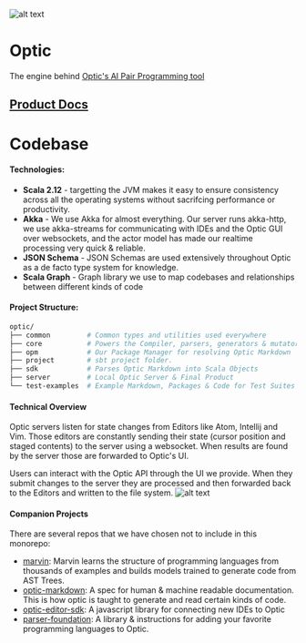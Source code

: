 ![alt text](http://opticdev.com/imgs/headerlogo.png "Optic Logo")

# Optic
The engine behind [Optic's AI Pair Programming tool](http://opticdev.com/)

## [Product Docs](http://opticdev.com/docs/#/)

# Codebase

#### Technologies:
* **Scala 2.12** - targetting the JVM makes it easy to ensure consistency across all the operating systems without sacrifcing performance or productivity. 
* **Akka** - We use Akka for almost everything. Our server runs akka-http, we use akka-streams for communicating with IDEs and the Optic GUI over websockets, and the actor model has made our realtime processing very quick & reliable. 
* **JSON Schema** - JSON Schemas are used extensively throughout Optic as a de facto type system for knowledge. 
* **Scala Graph** - Graph library we use to map codebases and relationships between different kinds of code 

#### Project Structure:
```sh
optic/
├── common         # Common types and utilities used everywhere 
├── core           # Powers the Compiler, parsers, generators & mutators
├── opm            # Our Package Manager for resolving Optic Markdown
├── project        # sbt project folder. 
├── sdk            # Parses Optic Markdown into Scala Objects
├── server         # Local Optic Server & Final Product
└── test-examples  # Example Markdown, Packages & Code for Test Suites
```
#### Technical Overview 
Optic servers listen for state changes from Editors like Atom, Intellij and Vim. Those editors are constantly sending their state (cursor position and staged contents) to the server using a websocket. When results are found by the server those are forwarded to Optic's UI.

Users can interact with the Optic API through the UI we provide. When they submit changes to the server they are processed and then forwarded back to the Editors and written to the file system.
![alt text](http://opticdev.com/docs/images/system-overview.svg "Optic Logo")

#### Companion Projects 
There are several repos that we have chosen not to include in this monorepo:

* [marvin](https://github.com/opticdev/marvin): Marvin learns the structure of programming languages from thousands of examples and builds models trained to generate code from AST Trees.
* [optic-markdown](https://github.com/opticdev/optic-markdown): A spec for human & machine readable documentation. This is how optic is taught to generate and read certain kinds of code.
* [optic-editor-sdk](https://github.com/opticdev/optic-editor-sdk): A javascript library for connecting new IDEs to Optic
* [parser-foundation](https://github.com/opticdev/parser-foundation): A library & instructions for adding your favorite programming languages to Optic.
